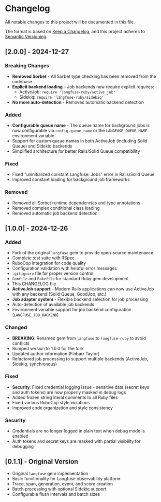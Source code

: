 # Changelog

All notable changes to this project will be documented in this file.

The format is based on [Keep a Changelog](https://keepachangelog.com/en/1.0.0/),
and this project adheres to [Semantic Versioning](https://semver.org/spec/v2.0.0.html).

## [2.0.0] - 2024-12-27

### Breaking Changes
- **Removed Sorbet** - All Sorbet type checking has been removed from the codebase
- **Explicit backend loading** - Job backends now require explicit requires:
  - ActiveJob: `require 'langfuse-ruby/active_job'`
  - Sidekiq: `require 'langfuse-ruby/sidekiq'`
- **No more auto-detection** - Removed automatic backend detection

### Added
- **Configurable queue name** - The queue name for background jobs is now configurable via `config.queue_name` or the `LANGFUSE_QUEUE_NAME` environment variable
- Support for custom queue names in both ActiveJob (including Solid Queue) and Sidekiq backends
- Simplified architecture for better Rails/Solid Queue compatibility

### Fixed
- Fixed "uninitialized constant Langfuse::Jobs" error in Rails/Solid Queue
- Improved constant loading for background job frameworks

### Removed
- Removed all Sorbet runtime dependencies and type annotations
- Removed complex conditional class loading
- Removed automatic job backend detection

## [1.0.0] - 2024-12-26

### Added
- Fork of the original `langfuse` gem to provide open-source maintenance
- Complete test suite with RSpec
- RuboCop integration for code quality
- Configuration validation with helpful error messages
- `.gitignore` file for proper version control
- `Gemfile` and `Rakefile` for standard Ruby gem development
- This CHANGELOG file
- **ActiveJob support** - Modern Rails applications can now use ActiveJob with any backend (Solid Queue, GoodJob, etc.)
- **Job adapter system** - Flexible backend selection for job processing
- Auto-detection of available job backends
- Environment variable support for job backend configuration (`LANGFUSE_JOB_BACKEND`)

### Changed
- **BREAKING**: Renamed gem from `langfuse` to `langfuse-ruby` to avoid conflicts
- Bumped version to 1.0.0 for the fork
- Updated author information (Finbarr Taylor)
- Refactored job processing to support multiple backends (ActiveJob, Sidekiq, synchronous)

### Fixed
- **Security**: Fixed credential logging issue - sensitive data (secret keys and auth tokens) are now properly masked in debug logs
- Added frozen string literal comments to all Ruby files
- Fixed various RuboCop style violations
- Improved code organization and style consistency

### Security
- Credentials are no longer logged in plain text when debug mode is enabled
- Auth tokens and secret keys are masked with partial visibility for debugging

## [0.1.1] - Original Version

- Original `langfuse` gem implementation
- Basic functionality for Langfuse observability platform
- Trace, span, generation, event, and score creation
- Batch processing with optional Sidekiq support
- Configurable flush intervals and batch sizes